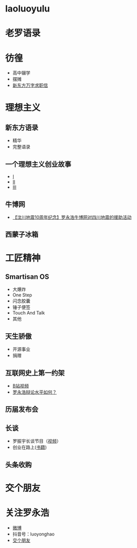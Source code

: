 # laoluoyulu
# 老罗语录
# 彷徨
* 高中辍学
* 摆摊
* [新东方万字求职信](https://www.douban.com/note/24144264/)
# 理想主义
## 新东方语录
* 精华
* 完整语录
## 一个理想主义创业故事
* [I](https://www.bilibili.com/video/BV12x411Q7nQ?from=search&seid=2002360211965474810)
* [II](https://www.bilibili.com/video/BV16s411475R?from=search&seid=2002360211965474810)
* [III](https://www.bilibili.com/video/BV1pt411E7JJ?from=search&seid=2002360211965474810)
## 牛博网
* [【汶川地震10周年纪念】罗永浩牛博网对四川地震的援助活动](https://www.bilibili.com/video/BV1Xp411o71t?from=search&seid=10670338419152776527)
## 西蒙子冰箱
# 工匠精神
## Smartisan OS
* 大爆炸
* One Step
* 闪念胶囊
* 锤子便签
* Touch And Talk
* 其他

## 天生骄傲
* 开源事业
* 捐赠

## 互联网史上第一约架
* [B站视频](https://www.bilibili.com/video/av51927184/)
* [罗永浩辩论水平如何？](https://www.bilibili.com/video/BV1vC4y147Ta?from=search&seid=3091776868537324014）)
## 历届发布会
## 长谈
* 罗振宇长谈节目（[视频]()）
*  创业在路上([书籍](https://item.jd.com/12413059.html))
## 头条收购
# 交个朋友

# 关注罗永浩
* [微博](https://weibo.com/laoluoyonghao)
* 抖音号：luoyonghao
* [交个朋友](http://t.tt/)
